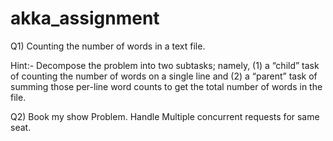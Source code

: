 # akka_assignment

Q1) Counting the number of words in a text file.

Hint:- 
Decompose the problem into two subtasks; namely, 
(1) a “child” task of counting the number of words on a single line and 
(2) a “parent” task of summing those per-line word counts to get the total number of words in the file.


Q2) Book my show Problem. Handle Multiple concurrent requests for same seat. 




